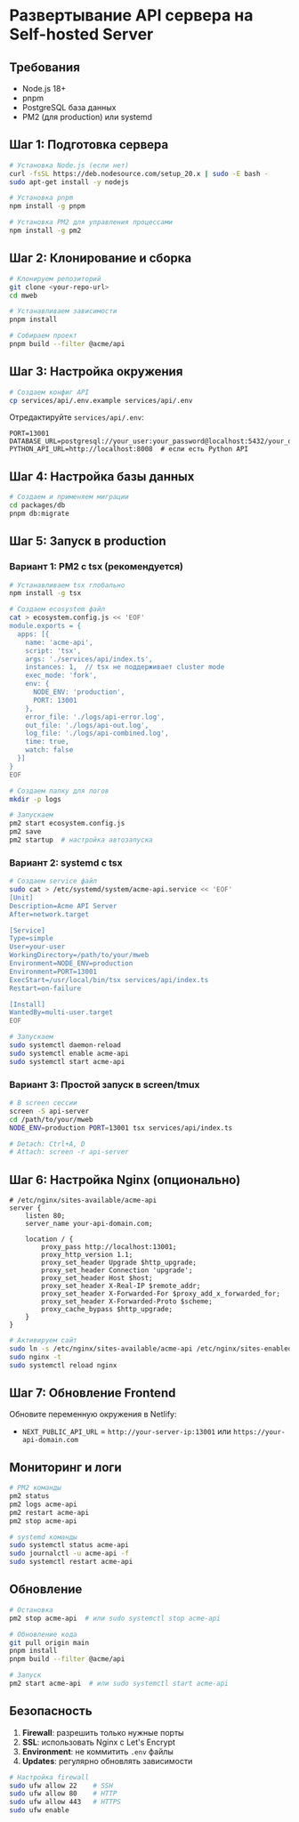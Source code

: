 # Развертывание API сервера на Self-hosted Server

## Требования

- Node.js 18+ 
- pnpm
- PostgreSQL база данных
- PM2 (для production) или systemd

## Шаг 1: Подготовка сервера

```bash
# Установка Node.js (если нет)
curl -fsSL https://deb.nodesource.com/setup_20.x | sudo -E bash -
sudo apt-get install -y nodejs

# Установка pnpm
npm install -g pnpm

# Установка PM2 для управления процессами
npm install -g pm2
```

## Шаг 2: Клонирование и сборка

```bash
# Клонируем репозиторий
git clone <your-repo-url>
cd mweb

# Устанавливаем зависимости
pnpm install

# Собираем проект
pnpm build --filter @acme/api
```

## Шаг 3: Настройка окружения

```bash
# Создаем конфиг API
cp services/api/.env.example services/api/.env
```

Отредактируйте `services/api/.env`:
```env
PORT=13001
DATABASE_URL=postgresql://your_user:your_password@localhost:5432/your_db
PYTHON_API_URL=http://localhost:8008  # если есть Python API
```

## Шаг 4: Настройка базы данных

```bash
# Создаем и применяем миграции
cd packages/db
pnpm db:migrate
```

## Шаг 5: Запуск в production

### Вариант 1: PM2 с tsx (рекомендуется)

```bash
# Устанавливаем tsx глобально
npm install -g tsx

# Создаем ecosystem файл
cat > ecosystem.config.js << 'EOF'
module.exports = {
  apps: [{
    name: 'acme-api',
    script: 'tsx',
    args: './services/api/index.ts',
    instances: 1,  // tsx не поддерживает cluster mode
    exec_mode: 'fork',
    env: {
      NODE_ENV: 'production',
      PORT: 13001
    },
    error_file: './logs/api-error.log',
    out_file: './logs/api-out.log',
    log_file: './logs/api-combined.log',
    time: true,
    watch: false
  }]
}
EOF

# Создаем папку для логов
mkdir -p logs

# Запускаем
pm2 start ecosystem.config.js
pm2 save
pm2 startup  # настройка автозапуска
```

### Вариант 2: systemd с tsx

```bash
# Создаем service файл
sudo cat > /etc/systemd/system/acme-api.service << 'EOF'
[Unit]
Description=Acme API Server
After=network.target

[Service]
Type=simple
User=your-user
WorkingDirectory=/path/to/your/mweb
Environment=NODE_ENV=production
Environment=PORT=13001
ExecStart=/usr/local/bin/tsx services/api/index.ts
Restart=on-failure

[Install]
WantedBy=multi-user.target
EOF

# Запускаем
sudo systemctl daemon-reload
sudo systemctl enable acme-api
sudo systemctl start acme-api
```

### Вариант 3: Простой запуск в screen/tmux

```bash
# В screen сессии
screen -S api-server
cd /path/to/your/mweb
NODE_ENV=production PORT=13001 tsx services/api/index.ts

# Detach: Ctrl+A, D
# Attach: screen -r api-server
```

## Шаг 6: Настройка Nginx (опционально)

```nginx
# /etc/nginx/sites-available/acme-api
server {
    listen 80;
    server_name your-api-domain.com;

    location / {
        proxy_pass http://localhost:13001;
        proxy_http_version 1.1;
        proxy_set_header Upgrade $http_upgrade;
        proxy_set_header Connection 'upgrade';
        proxy_set_header Host $host;
        proxy_set_header X-Real-IP $remote_addr;
        proxy_set_header X-Forwarded-For $proxy_add_x_forwarded_for;
        proxy_set_header X-Forwarded-Proto $scheme;
        proxy_cache_bypass $http_upgrade;
    }
}
```

```bash
# Активируем сайт
sudo ln -s /etc/nginx/sites-available/acme-api /etc/nginx/sites-enabled/
sudo nginx -t
sudo systemctl reload nginx
```

## Шаг 7: Обновление Frontend

Обновите переменную окружения в Netlify:
- `NEXT_PUBLIC_API_URL` = `http://your-server-ip:13001` или `https://your-api-domain.com`

## Мониторинг и логи

```bash
# PM2 команды
pm2 status
pm2 logs acme-api
pm2 restart acme-api
pm2 stop acme-api

# systemd команды  
sudo systemctl status acme-api
sudo journalctl -u acme-api -f
sudo systemctl restart acme-api
```

## Обновление

```bash
# Остановка
pm2 stop acme-api  # или sudo systemctl stop acme-api

# Обновление кода
git pull origin main
pnpm install
pnpm build --filter @acme/api

# Запуск
pm2 start acme-api  # или sudo systemctl start acme-api
```

## Безопасность

1. **Firewall**: разрешить только нужные порты
2. **SSL**: использовать Nginx с Let's Encrypt
3. **Environment**: не коммитить `.env` файлы
4. **Updates**: регулярно обновлять зависимости

```bash
# Настройка firewall
sudo ufw allow 22    # SSH
sudo ufw allow 80    # HTTP
sudo ufw allow 443   # HTTPS
sudo ufw enable
```